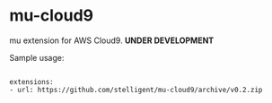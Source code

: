 # mu-cloud9
mu extension for AWS Cloud9. **UNDER DEVELOPMENT**


Sample usage: 

```

extensions:
- url: https://github.com/stelligent/mu-cloud9/archive/v0.2.zip
```
